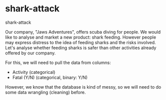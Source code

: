 # shark-attack
shark-attack

Our company, "Jaws Adventures", offers scuba diving for people.
We would like to analyse and market a new product: shark feeding.
However people may express distress to the idea of feeding sharks and the risks involved.
Let's analyse whether feeding sharks is safer than other activities already offered by our company.



For this, we will need to pull the data from columns:
- Activity (categorical)
- Fatal (Y/N) (categorical, binary: Y/N)

However, we know that the database is kind of messy, so we will need to do some data wrangling (cleaning) before.
